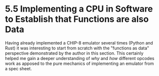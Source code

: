 # 5.5 Implementing a CPU in Software to Establish that Functions are also Data

Having already implemented a CHIP-8 emulator several times (Python and Rust) it
was interesting to start from scratch with the "functions as data" perspective
demonstrated by the author in this section. This certainly helped me gain a
deeper understanding of *why* and *how* different opcodes work as apposed to
the pure mechanics of implementing an emulator from a spec sheet.

